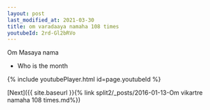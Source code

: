 ```yaml
---
layout: post
last_modified_at: 2021-03-30
title: om varadaaya namaha 108 times
youtubeId: 2rd-Gl2bRVo
---
```

 
 
Om Masaya nama 
 
 -  Who is the month 
 
  
 
  
 
 
 
 
 
 


{% include youtubePlayer.html id=page.youtubeId %}
 
[Next]({{ site.baseurl }}{% link  split2/_posts/2016-01-13-Om vikartre namaha 108 times.md%})
 
